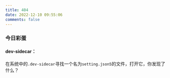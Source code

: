 ```yaml
---
title: 404
date: 2022-12-10 09:55:06
comments: false
---
```


### 今日彩蛋

#### dev-sidecar：

在系统中的`.dev-sidecar`寻找一个名为`setting.json5`的文件，打开它，你发现了什么？
